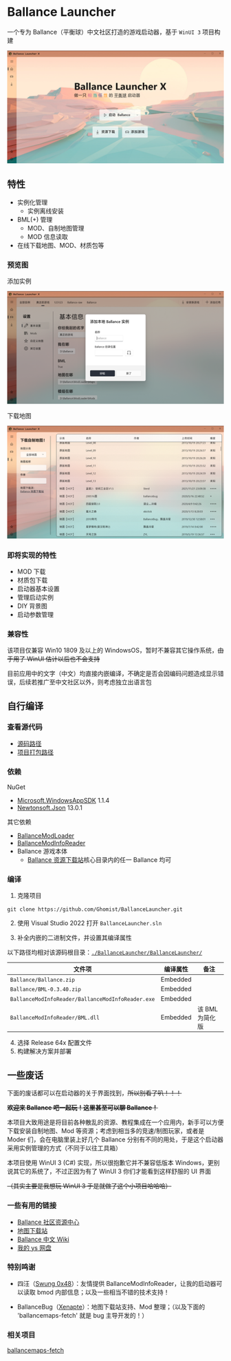 # Ballance Launcher

一个专为 Ballance（平衡球）中文社区打造的游戏启动器，基于 `WinUI 3` 项目构建

![主界面预览](./Pic/HomePage.png)

## 特性

-   实例化管理
    -   实例离线安装
-   BML(+) 管理
    -   MOD、自制地图管理
    -   MOD 信息读取
-   在线下载地图、MOD、材质包等

### 预览图

添加实例

![添加实例](./Pic/AddInstance.png)

下载地图

![下载地图](./Pic/DownloadPage.png)

### 即将实现的特性

-   MOD 下载
-   材质包下载
-   启动器基本设置
-   管理启动实例
-   DIY 背景图
-   启动参数管理

### 兼容性

该项目仅兼容 Win10 1809 及以上的 WindowsOS，暂时不兼容其它操作系统，~~由于用了 WinUI 估计以后也不会支持~~

目前应用中的文字（中文）均直接内嵌编译，不确定是否会因编码问题造成显示错误，后续若推广至中文社区以外，则考虑独立出语言包

## 自行编译

### 查看源代码

-   [源码路径](./BallanceLauncher/BallanceLauncher/)
-   [项目打包路径](<./BallanceLauncher/BallanceLauncher%20(Package)/>)

### 依赖

NuGet

-   [Microsoft.WindowsAppSDK](https://github.com/microsoft/windowsappsdk) 1.1.4
-   [Newtonsoft.Json](https://www.newtonsoft.com/json) 13.0.1

其它依赖

-   [BallanceModLoader](https://github.com/Gamepiaynmo/BallanceModLoader)
-   [BallanceModInfoReader](https://github.com/Swung0x48/BallanceModInfoReader)
-   Ballance 游戏本体
    -   [Ballance 资源下载站](http://ys.bcrc.site/)核心目录内的任一 Ballance 均可

### 编译

1. 克隆项目

```
git clone https://github.com/Ghomist/BallanceLauncher.git
```

2. 使用 Visual Studio 2022 打开 `BallanceLauncher.sln`

3. 补全内嵌的二进制文件，并设置其编译属性

以下路径均相对该源码根目录：[`./BallanceLauncher/BallanceLauncher/`](./BallanceLauncher/BallanceLauncher/)

| 文件项                                            | 编译属性 | 备注            |
| ------------------------------------------------- | -------- | --------------- |
| `Ballance/Ballance.zip`                           | Embedded |                 |
| `Ballance/BML-0.3.40.zip`                         | Embedded |                 |
| `BallanceModInfoReader/BallanceModInfoReader.exe` | Embedded |                 |
| `BallanceModInfoReader/BML.dll`                   | Embedded | 该 BML 为简化版 |

4. 选择 Release 64x 配置文件
5. 构建解决方案并部署

## 一些废话

下面的废话都可以在启动器的关于界面找到，~~所以别看了叭！！！~~

~~**欢迎来 Ballance 吧一起玩！这里甚至可以聊 Ballance！**~~

本项目大致用途是将目前各种散乱的资源、教程集成在一个应用内，新手可以方便下载安装自制地图、Mod 等资源；考虑到相当多的竞速/制图玩家，或者是 Moder 们，会在电脑里装上好几个 Ballance 分别有不同的用处，于是这个启动器采用实例管理的方式（不同于以往工具箱）

本项目使用 WinUI 3 (C#) 实现，所以很抱歉它并不兼容低版本 Windows，更别说其它的系统了，不过正因为有了 WinUI 3 你们才能看到这样舒服的 UI 界面

~~（其实主要是我想玩 WinUI 3 于是就做了这个小项目哈哈哈）~~

### 一些有用的链接

-   [Ballance 社区资源中心](https://bcrc.site/)
-   [地图下载站](http://ballancemaps.ysepan.com/)
-   [Ballance 中文 Wiki](https://ballance.jxpxxzj.cn/wiki/%E9%A6%96%E9%A1%B5)
-   [我的 ys 网盘](http://ghostmisser.ysepan.com/)

### 特别鸣谢

-   四汪（[Swung 0x48](https://github.com/Swung0x48)）：友情提供 BallanceModInfoReader，让我的启动器可以读取 bmod 内部信息；以及一些相当不错的技术支持！

-   BallanceBug（[Xenapte](https://github.com/Xenapte)）：地图下载站支持、Mod 整理；（以及下面的 'ballancemaps-fetch' 就是 bug 主导开发的！）

### 相关项目

[ballancemaps-fetch](https://github.com/TeamKambuchi/ballancemaps-fetch)
